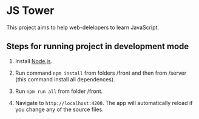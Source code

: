 # JS Tower

This project aims to help web-delelopers to learn JavaScript.

## Steps for running project in development mode

1. Install <a href="nodejs.org">Node.js</a>.

2. Run command `npm install` from folders /front and then from /server (this command install all dependences).

3. Run `npm run all` from folder /front. 

4. Navigate to `http://localhost:4200`. The app will automatically reload if you change any of the source files.
